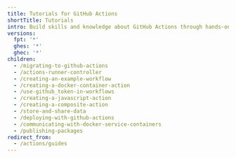```yaml
---
title: Tutorials for GitHub Actions
shortTitle: Tutorials
intro: Build skills and knowledge about GitHub Actions through hands-on activities.
versions:
  fpt: '*'
  ghes: '*'
  ghec: '*'
children:
  - /migrating-to-github-actions
  - /actions-runner-controller
  - /creating-an-example-workflow
  - /creating-a-docker-container-action
  - /use-github_token-in-workflows
  - /creating-a-javascript-action
  - /creating-a-composite-action
  - /store-and-share-data
  - /deploying-with-github-actions
  - /communicating-with-docker-service-containers
  - /publishing-packages
redirect_from:
  - /actions/guides
---
```


